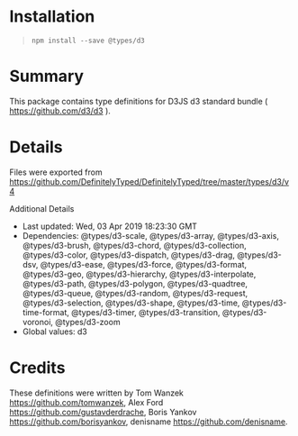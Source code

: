 # Installation
> `npm install --save @types/d3`

# Summary
This package contains type definitions for D3JS d3 standard bundle ( https://github.com/d3/d3 ).

# Details
Files were exported from https://github.com/DefinitelyTyped/DefinitelyTyped/tree/master/types/d3/v4

Additional Details
 * Last updated: Wed, 03 Apr 2019 18:23:30 GMT
 * Dependencies: @types/d3-scale, @types/d3-array, @types/d3-axis, @types/d3-brush, @types/d3-chord, @types/d3-collection, @types/d3-color, @types/d3-dispatch, @types/d3-drag, @types/d3-dsv, @types/d3-ease, @types/d3-force, @types/d3-format, @types/d3-geo, @types/d3-hierarchy, @types/d3-interpolate, @types/d3-path, @types/d3-polygon, @types/d3-quadtree, @types/d3-queue, @types/d3-random, @types/d3-request, @types/d3-selection, @types/d3-shape, @types/d3-time, @types/d3-time-format, @types/d3-timer, @types/d3-transition, @types/d3-voronoi, @types/d3-zoom
 * Global values: d3

# Credits
These definitions were written by Tom Wanzek <https://github.com/tomwanzek>, Alex Ford <https://github.com/gustavderdrache>, Boris Yankov <https://github.com/borisyankov>, denisname <https://github.com/denisname>.
